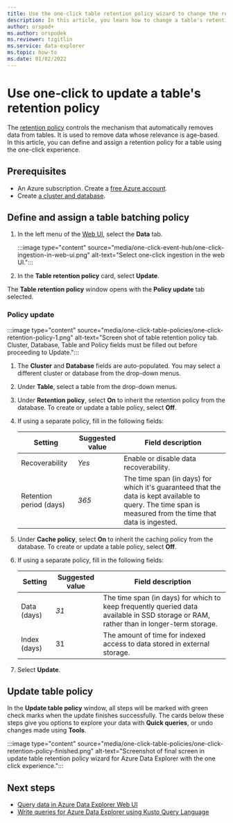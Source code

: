 ```yaml
---
title: Use the one-click table retention policy wizard to change the retention policy for a table in Azure Data Explorer.
description: In this article, you learn how to change a table's retention policy using the one-click experience.
author: orspod+
ms.author: orspodek
ms.reviewer: tzgitlin
ms.service: data-explorer
ms.topic: how-to
ms.date: 01/02/2022
---
```

# Use one-click to update a table's retention policy

The [retention policy](kusto/management/retentionpolicy.md) controls the mechanism that automatically removes data from tables. It is used to remove data whose relevance is age-based. In this article, you can define and assign a retention policy for a table using the one-click experience.

## Prerequisites

* An Azure subscription. Create a [free Azure account](https://azure.microsoft.com/free/).
* Create [a cluster and database](create-cluster-database-portal.md).

## Define and assign a table batching policy

1. In the left menu of the [Web UI](https://dataexplorer.azure.com/), select the **Data** tab. 

    :::image type="content" source="media/one-click-event-hub/one-click-ingestion-in-web-ui.png" alt-text="Select one-click ingestion in the web UI.":::

1. In the **Table retention policy** card, select **Update**. 

The **Table retention policy** window opens with the **Policy update** tab selected.

### Policy update
 
:::image type="content" source="media/one-click-table-policies/one-click-retention-policy-1.png" alt-text="Screen shot of table retention policy tab. Cluster, Database, Table and Policy fields must be filled out before proceeding to Update.":::

1. The **Cluster** and **Database** fields are auto-populated. You may select a different cluster or database from the drop-down menus.

1. Under **Table**, select a table from the drop-down menus.  

1. Under **Retention policy**, select **On** to inherit the retention policy from the database. To create or update a table policy, select **Off**. 

1. If using a separate policy, fill in the following fields:

    |**Setting** | **Suggested value** | **Field description**
    |---|---|---|
    | Recoverability | *Yes*  | Enable or disable data recoverability.
    | Retention period (days) |  *365* | The time span (in days) for which it's guaranteed that the data is kept available to query. The time span is measured from the time that data is ingested.  |


1. Under **Cache policy**, select **On** to inherit the caching policy from the database. To create or update a table policy, select **Off**. 

1. If using a separate policy, fill in the following fields:

    |**Setting** | **Suggested value** | **Field description**
    |---|---|---|
    | Data (days) | *31* | The time span (in days) for which to keep frequently queried data available in SSD storage or RAM, rather than in longer-term storage.
    | Index (days) |  31    | The amount of time for indexed access to data stored in external storage.  |

1. Select **Update**.

## Update table policy

In the **Update table policy** window, all steps will be marked with green check marks when the update finishes successfully. The cards below these steps give you options to explore your data with **Quick queries**, or undo changes made using **Tools**.

:::image type="content" source="media/one-click-table-policies/one-click-retention-policy-finished.png" alt-text="Screenshot of final screen in update table retention policy wizard for Azure Data Explorer with the one click experience.":::

## Next steps

* [Query data in Azure Data Explorer Web UI](web-query-data.md)
* [Write queries for Azure Data Explorer using Kusto Query Language](write-queries.md)